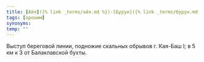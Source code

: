 ```yaml
---
title: [Айя]({% link _terms/айя.md %})-[Бурун]({% link _terms/бурун.md %})
tags: [ороним]
synonyms:
temp: ""
---
```


Выступ береговой линии, подножие скальных обрывов г. Кая-Баш I; в 5 км к З от
Балаклавской бухты.

